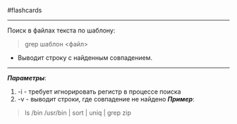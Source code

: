 #flashcards 
***
Поиск в файлах текста по шаблону:
>grep шаблон <файл>
- Выводит строку с найденным совпадением. 
***
***Параметры***:
1. -i - требует игнорировать регистр в процессе поиска
2. -v - выводит строки, где совпадение не найдено
***Пример***:
>ls /bin /usr/bin | sort | uniq | grep zip
